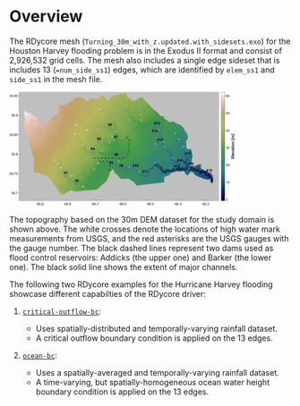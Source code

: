 # Overview

The RDycore mesh (`Turning_30m_with_z.updated.with_sidesets.exo`) for the
Houston Harvey flooding problem is in the Exodus II format and consist of
2,926,532 grid cells. The mesh also includes a single edge sideset that
is includes 13 (`=num_side_ss1`) edges, which are identified by `elem_ss1` and
`side_ss1` in the mesh file.


<img src="houston-domain.jpg" width="80%" height="80%">

The topography based on the 30m DEM dataset for the study domain is shown above.
The white crosses denote the locations of high water mark measurements from USGS,
and the red asterisks are the USGS gauges with the gauge number. The black dashed
lines represent two dams used as flood control reservoirs: Addicks (the upper one)
and Barker (the lower one). The black solid line shows the extent of major channels.

The following two RDycore examples for the Hurricane Harvey flooding showcase
different capabilties of the RDycore driver:

1. [`critical-outflow-bc`](critical-outflow-bc/harvey-critical-outflow-bc.md):
    - Uses spatially-distributed and temporally-varying rainfall dataset.
    - A critical outflow boundary condition is applied on the 13 edges.

2. [`ocean-bc`](ocean-bc/harvey-ocean-bc.md):
    - Uses a spatially-averaged and temporally-varying rainfall dataset.
    - A time-varying, but spatially-homogeneous ocean water height boundary
      condition is applied on the 13 edges.
